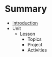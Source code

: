 # Summary

* [Introduction](README.md)
* Unit
  * Lesson
    * Topics
    * Project
    * Activities

